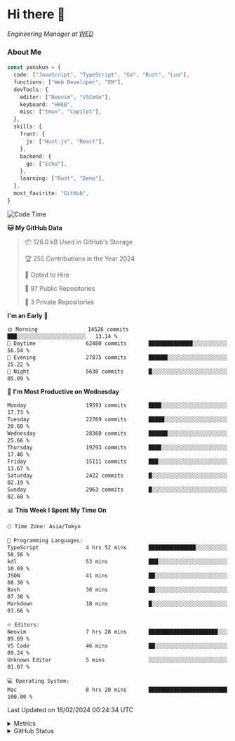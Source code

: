 # Hi there&nbsp;:wave:

<!-- ![Alt text](https://spotify-recently-played-readme.vercel.app/api?user=31kynbuubkiu3r4qh4hjuaglhfay) -->

_Engineering Manager at [WED](https://github.com/wedinc)_

### About Me

```ts
const yanskun = {
  code: ["JavaScript", "TypeScript", "Go", "Rust", "Lua"],
  functions: ["Web Developer", "EM"],
  devTools: {
    editor: ["Neovim", "VSCode"],
    keyboard: "HHKB",
    misc: ["tmux", "Copilot"],
  },
  skills: {
    front: {
      js: ["Nuxt.js", "React"],
    },
    backend: {
      go: ["Echo"],
    },
    learning: ["Rust", "Deno"],
  },
  most_favirite: "GitHub",
}
```

<!--START_SECTION:waka-->
![Code Time](http://img.shields.io/badge/Code%20Time-694%20hrs%204%20mins-blue)

**🐱 My GitHub Data** 

> 📦 126.0 kB Used in GitHub's Storage 
 > 
> 🏆 255 Contributions in the Year 2024
 > 
> 💼 Opted to Hire
 > 
> 📜 97 Public Repositories 
 > 
> 🔑 3 Private Repositories 
 > 
**I'm an Early 🐤** 

```text
🌞 Morning                14526 commits       ███░░░░░░░░░░░░░░░░░░░░░░   13.14 % 
🌆 Daytime                62480 commits       ██████████████░░░░░░░░░░░   56.54 % 
🌃 Evening                27875 commits       ██████░░░░░░░░░░░░░░░░░░░   25.22 % 
🌙 Night                  5630 commits        █░░░░░░░░░░░░░░░░░░░░░░░░   05.09 % 
```
📅 **I'm Most Productive on Wednesday** 

```text
Monday                   19593 commits       ████░░░░░░░░░░░░░░░░░░░░░   17.73 % 
Tuesday                  22769 commits       █████░░░░░░░░░░░░░░░░░░░░   20.60 % 
Wednesday                28360 commits       ██████░░░░░░░░░░░░░░░░░░░   25.66 % 
Thursday                 19293 commits       ████░░░░░░░░░░░░░░░░░░░░░   17.46 % 
Friday                   15111 commits       ███░░░░░░░░░░░░░░░░░░░░░░   13.67 % 
Saturday                 2422 commits        █░░░░░░░░░░░░░░░░░░░░░░░░   02.19 % 
Sunday                   2963 commits        █░░░░░░░░░░░░░░░░░░░░░░░░   02.68 % 
```


📊 **This Week I Spent My Time On** 

```text
🕑︎ Time Zone: Asia/Tokyo

💬 Programming Languages: 
TypeScript               4 hrs 52 mins       ███████████████░░░░░░░░░░   58.56 % 
kdl                      53 mins             ███░░░░░░░░░░░░░░░░░░░░░░   10.69 % 
JSON                     41 mins             ██░░░░░░░░░░░░░░░░░░░░░░░   08.30 % 
Bash                     36 mins             ██░░░░░░░░░░░░░░░░░░░░░░░   07.38 % 
Markdown                 18 mins             █░░░░░░░░░░░░░░░░░░░░░░░░   03.66 % 

🔥 Editors: 
Neovim                   7 hrs 28 mins       ██████████████████████░░░   89.69 % 
VS Code                  46 mins             ██░░░░░░░░░░░░░░░░░░░░░░░   09.24 % 
Unknown Editor           5 mins              ░░░░░░░░░░░░░░░░░░░░░░░░░   01.07 % 

💻 Operating System: 
Mac                      8 hrs 20 mins       █████████████████████████   100.00 % 
```


 Last Updated on 18/02/2024 00:24:34 UTC
<!--END_SECTION:waka-->

<details>
  <summary>Metrics</summary>
  <img src="https://github.com/yanskun/yanskun/blob/main/github-metrics.svg" alt="Metrics">
</details>

<details>
  <summary>GitHub Status</summary>
  <picture>
    <source media="(prefers-color-scheme: dark)" srcset="https://raw.githubusercontent.com/yanskun/yanskun/master/profile-summary-card-output/nord_dark/0-profile-details.svg">
   <img src="https://raw.githubusercontent.com/yanskun/yanskun/master/profile-summary-card-output/default/0-profile-details.svg">
  </picture>
  <br>
  <picture>
    <source media="(prefers-color-scheme: dark)" srcset="https://raw.githubusercontent.com/yanskun/yanskun/master/profile-summary-card-output/nord_dark/1-repos-per-language.svg">
   <img src="https://raw.githubusercontent.com/yanskun/yanskun/master/profile-summary-card-output/default/1-repos-per-language.svg">
  </picture>
  <picture>
    <source media="(prefers-color-scheme: dark)" srcset="https://raw.githubusercontent.com/yanskun/yanskun/master/profile-summary-card-output/nord_dark/2-most-commit-language.svg">
   <img src="https://raw.githubusercontent.com/yanskun/yanskun/master/profile-summary-card-output/default/2-most-commit-language.svg">
  </picture>
  <br>
  <picture>
    <source media="(prefers-color-scheme: dark)" srcset="https://raw.githubusercontent.com/yanskun/yanskun/master/profile-summary-card-output/nord_dark/3-stats.svg">
   <img src="https://raw.githubusercontent.com/yanskun/yanskun/master/profile-summary-card-output/default/3-stats.svg">
  </picture>
  <picture>
    <source media="(prefers-color-scheme: dark)" srcset="https://raw.githubusercontent.com/yanskun/yanskun/master/profile-summary-card-output/nord_dark/4-productive-time.svg">
   <img src="https://raw.githubusercontent.com/yanskun/yanskun/master/profile-summary-card-output/default/4-productive-time.svg">
  </picture>
</details>
